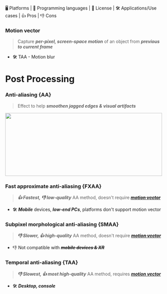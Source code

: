 🖥 Platforms | 💬 Programming languages | 📃 License | 🛠 Applications/Use cases | 👍 Pros | 👎 Cons


### Motion vector
> Capture _**per-pixel, screen-space motion**_ of an object from _**previous to current frame**_  
+ 🛠 TAA - Motion blur

# Post Processing
### Anti-aliasing {AA}
> Effect to help _**smoothen jagged edges & visual artifacts**_

<img src="https://www.gamingscan.com/wp-content/uploads/2017/12/what-is-anti-aliasing-explained.jpg" width="500" height="200">

### Fast approximate anti-aliasing {FXAA}
> _**👍 Fastest, 👎 low-quality**_ AA method, doesn't require ~~_**[motion vector](#motion-vector)**_~~
+ 🛠 _**Mobile**_ devices, _**low-end PCs**_, platforms don't support motion vector

### Subpixel morphological anti-aliasing {SMAA}
> _**👎 Slower, 👍 high-quality**_ AA method, doesn't require ~~_**[motion vector](#motion-vector)**_~~
+ 👎 Not compatible with ~~_**mobile devices & XR**_~~

### Temporal anti-aliasing {TAA}
> _**👎 Slowest, 👍 most high-quality**_ AA method, requires _**[motion vector](#motion-vector)**_
+ 🛠 _**Desktop, console**_


